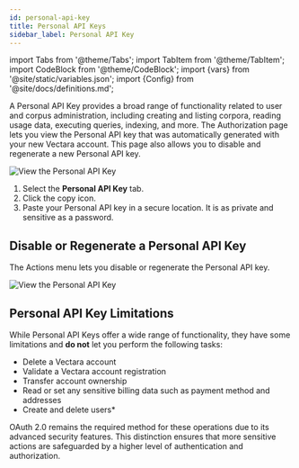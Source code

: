 ```yaml
---
id: personal-api-key
title: Personal API Keys
sidebar_label: Personal API Key
---
```


import Tabs from '@theme/Tabs';
import TabItem from '@theme/TabItem';
import CodeBlock from '@theme/CodeBlock';
import {vars} from '@site/static/variables.json';
import {Config} from '@site/docs/definitions.md';

A Personal API Key provides a broad range of functionality related to user and 
corpus administration, including creating and listing corpora, reading usage 
data, executing queries, indexing, and more. The Authorization page lets you 
view the Personal API key that was automatically generated with your new 
Vectara account. This page also allows you to disable and regenerate a new 
Personal API key.

![View the Personal API Key](/img/view_personal_api_key.png)

1. Select the **Personal API Key** tab.
2. Click the copy icon.
3. Paste your Personal API key in a secure location. It is as private and 
sensitive as a password.

## Disable or Regenerate a Personal API Key

The Actions menu lets you disable or regenerate the Personal API key.

![View the Personal API Key](/img/personal_api_key_actions.png)

## Personal API Key Limitations

While Personal API Keys offer a wide range of functionality, they have some 
limitations and **do not** let you perform the following tasks:
* Delete a Vectara account
* Validate a Vectara account registration
* Transfer account ownership
* Read or set any sensitive billing data such as payment method and addresses
* Create and delete users*

OAuth 2.0 remains the required method for these operations due to its advanced 
security features. This distinction ensures that more sensitive actions are 
safeguarded by a higher level of authentication and authorization.

